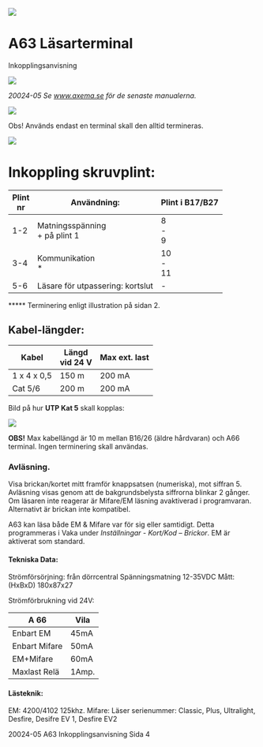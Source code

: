 ![](_page_0_Picture_0.jpeg)

# **A63 Läsarterminal**

Inkopplingsanvisning

![](_page_0_Picture_3.jpeg)

*20024-05 Se www.axema.se för de senaste manualerna.* 

![](_page_1_Figure_0.jpeg)

Obs! Används endast en terminal skall den alltid termineras.

![](_page_1_Figure_2.jpeg)

# **Inkoppling skruvplint:**

| Plint<br>nr | Användning:                      | Plint i B17/B27 |
|-------------|----------------------------------|-----------------|
| 1-2         | Matningsspänning<br>+ på plint 1 | 8<br>-<br>9     |
| 3-4         | Kommunikation<br>*               | 10<br>-<br>11   |
| 5-6         | Läsare för utpassering: kortslut | -               |

***** Terminering enligt illustration på sidan 2.

## **Kabel-längder:**

| Kabel       | Längd<br>vid 24 V | Max ext. last |
|-------------|-------------------|---------------|
| 1 x 4 x 0,5 | 150 m             | 200 mA        |
| Cat 5/6     | 200 m             | 200 mA        |

Bild på hur **UTP Kat 5** skall kopplas:

![](_page_2_Figure_6.jpeg)

**OBS!** Max kabellängd är 10 m mellan B16/26 (äldre hårdvaran) och A66 terminal. Ingen terminering skall användas.

### **Avläsning.**

Visa brickan/kortet mitt framför knappsatsen (numeriska), mot siffran 5. Avläsning visas genom att de bakgrundsbelysta siffrorna blinkar 2 gånger. Om läsaren inte reagerar är Mifare/EM läsning avaktiverad i programvaran. Alternativt är brickan inte kompatibel.

A63 kan läsa både EM & Mifare var för sig eller samtidigt. Detta programmeras i Vaka under *Inställningar - Kort/Kod – Brickor*. EM är aktiverat som standard.

#### **Tekniska Data:**

Strömförsörjning: från dörrcentral Spänningsmatning 12-35VDC Mått: (HxBxD) 180x87x27

Strömförbrukning vid 24V:

| A 66          | Vila  |
|---------------|-------|
| Enbart EM     | 45mA  |
| Enbart Mifare | 50mA  |
| EM+Mifare     | 60mA  |
| Maxlast Relä  | 1Amp. |

#### **Lästeknik:**

EM: 4200/4102 125khz. Mifare: Läser serienummer: Classic, Plus, Ultralight, Desfire, Desifre EV 1, Desfire EV2

20024-05 A63 Inkopplingsanvisning Sida 4